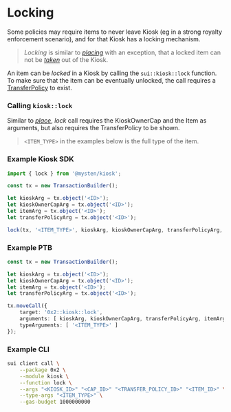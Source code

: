 # Locking

Some policies may require items to never leave Kiosk (eg in a strong royalty enforcement scenario), and for that Kiosk has a locking mechanism.

> *Locking* is similar to [*placing*](./place-and-take.md#calling-kioskplace) with an exception, that a locked item can not be [*taken*](./place-and-take.md#calling-kiosktake) out of the Kiosk.

An item can be *locked* in a Kiosk by calling the `sui::kiosk::lock` function. To make sure that the item can be eventually unlocked, the call requires a [TransferPolicy](../transfer-policy/README.md) to exist.


### Calling `kiosk::lock`

Similar to [*place*](./place-and-take.md), *lock* call requires the KioskOwnerCap and the Item as arguments, but also requires the TransferPolicy to be shown.

> `<ITEM_TYPE>` in the examples below is the full type of the item.

### Example Kiosk SDK

```ts
import { lock } from '@mysten/kiosk';

const tx = new TransactionBuilder();

let kioskArg = tx.object('<ID>');
let kioskOwnerCapArg = tx.object('<ID>');
let itemArg = tx.object('<ID>');
let transferPolicyArg = tx.object('<ID>');

lock(tx, '<ITEM_TYPE>', kioskArg, kioskOwnerCapArg, transferPolicyArg, itemArg);
```

### Example PTB

```ts
const tx = new TransactionBuilder();

let kioskArg = tx.object('<ID>');
let kioskOwnerCapArg = tx.object('<ID>');
let itemArg = tx.object('<ID>');
let transferPolicyArg = tx.object('<ID>');

tx.moveCall({
    target: '0x2::kiosk::lock',
    arguments: [ kioskArg, kioskOwnerCapArg, transferPolicyArg, itemArg ],
    typeArguments: [ '<ITEM_TYPE>' ]
});
```

### Example CLI

```bash
sui client call \
    --package 0x2 \
    --module kiosk \
    --function lock \
    --args "<KIOSK_ID>" "<CAP_ID>" "<TRANSFER_POLICY_ID>" "<ITEM_ID>" \
    --type-args "<ITEM_TYPE>" \
    --gas-budget 1000000000
```
